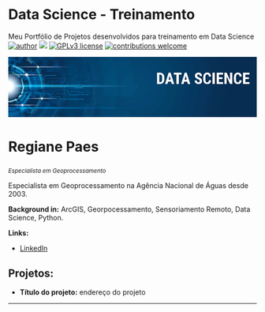 # Data Science - Treinamento
Meu Portfólio de Projetos desenvolvidos para treinamento em Data Science
[![author](https://img.shields.io/badge/author-regianepaes-red.svg)](https://www.linkedin.com/in/regiane-paes) [![](https://img.shields.io/badge/python-3.7+-blue.svg)](https://www.python.org/downloads/release/python-365/) [![GPLv3 license](https://img.shields.io/badge/License-GPLv3-blue.svg)](http://perso.crans.org/besson/LICENSE.html) [![contributions welcome](https://img.shields.io/badge/contributions-welcome-brightgreen.svg?style=flat)](https://github.com/regianepaes)

<p align="center">
  <img src="banner.png" >
</p>

# Regiane Paes
<sub>*Especialista em Geoprocessamento*</sub>

Especialista em Geoprocessamento na Agência Nacional de Águas desde 2003.

**Background in:** ArcGIS, Georpocessamento, Sensoriamento Remoto, Data Science, Python.

**Links:**
* [LinkedIn](https://www.linkedin.com/in/regiane-paes/)


## Projetos:

* **Título do projeto:** endereço do projeto


---




